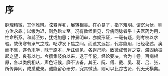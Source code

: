 # 序

脉理精微，其体难辨。弦紧浮芤，展转相类。在心易了，指下难明。谓沉为伏，则方治永乖；以缓为迟，则危殆立至。况有数候俱见，异病同脉者乎！夫医药为用，性命所系。和鹊至妙，犹或加思；仲景明审，亦候形证，一毫有疑，则考校以求验。故伤寒有承气之戒，呕哕发下焦之间。而遗文远旨，代寡能用，旧经秘述，奥而不售，遂令末学，昧于原本，斥兹偏见，各逞己能。致微成膏肓之变，滞固绝振起之望，良有以也。今撰集岐伯以来，逮于华佗，经论要决，合为十卷。百病根原，各以类例相从，声色证候，靡不该备。其王、阮、傅、戴、吴、葛、吕、张，所传异同，咸悉载录。诚能留心研穷，究其微赜，则可以比踪古贤，代无夭横矣。



